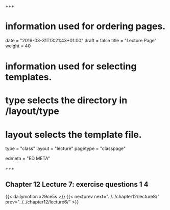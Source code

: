 +++
# information used for ordering pages.
date = "2016-03-31T13:21:43+01:00"
draft = false
title = "Lecture Page"
weight = 40

# information used for selecting templates.
# type selects the directory in /layout/type
# layout selects the template file.

type   = "class"
layout = "lecture"
pagetype = "classpage"





edmeta = "ED META"

+++
## Chapter 12 Lecture 7: exercise questions 1 4
{{< dailymotion x29ce5s >}}
{{< nextprev next="../../chapter12/lecture8/"     prev="../../chapter12/lecture6/"  >}}

